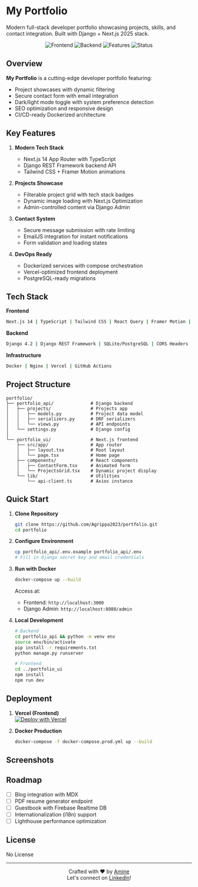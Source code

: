 # My Portfolio  
Modern full-stack developer portfolio showcasing projects, skills, and contact integration. Built with Django + Next.js 2025 stack.  

<p align="center">
  <img src="https://img.shields.io/badge/Frontend-Next.js%2014%20%7C%20TypeScript%20%7C%20Tailwind-blue.svg" alt="Frontend" />
  <img src="https://img.shields.io/badge/Backend-Django%204.2%20%7C%20DRF%20%7C%20SQLite-green.svg" alt="Backend" />
  <img src="https://img.shields.io/badge/Features-Dark%20Mode%20%7C%20Contact%20Form%20%7C%20SEO-orange.svg" alt="Features" />
  <img src="https://img.shields.io/badge/Status-Production%20Ready-success.svg" alt="Status" />
</p>

## Overview  
**My Portfolio** is a cutting-edge developer portfolio featuring:  
- Project showcases with dynamic filtering  
- Secure contact form with email integration  
- Dark/light mode toggle with system preference detection  
- SEO optimization and responsive design  
- CI/CD-ready Dockerized architecture  

## Key Features  

1. **Modern Tech Stack**  
   - Next.js 14 App Router with TypeScript  
   - Django REST Framework backend API  
   - Tailwind CSS + Framer Motion animations  

2. **Projects Showcase**  
   - Filterable project grid with tech stack badges  
   - Dynamic image loading with Next.js Optimization  
   - Admin-controlled content via Django Admin  

3. **Contact System**  
   - Secure message submission with rate limiting  
   - EmailJS integration for instant notifications  
   - Form validation and loading states  

4. **DevOps Ready**  
   - Dockerized services with compose orchestration  
   - Vercel-optimized frontend deployment  
   - PostgreSQL-ready migrations  

## Tech Stack  

**Frontend**  
```bash
Next.js 14 | TypeScript | Tailwind CSS | React Query | Framer Motion | Axios
```  

**Backend**  
```bash
Django 4.2 | Django REST Framework | SQLite/PostgreSQL | CORS Headers | Simple JWT
```  

**Infrastructure**  
```bash
Docker | Nginx | Vercel | GitHub Actions
```

## Project Structure  

```
portfolio/
├── portfolio_api/              # Django backend
│   ├── projects/               # Projects app
│   │   ├── models.py           # Project data model
│   │   ├── serializers.py      # DRF serializers
│   │   └── views.py            # API endpoints
│   └── settings.py             # Django config
│
└── portfolio_ui/               # Next.js frontend
    ├── src/app/                # App router
    │   ├── layout.tsx          # Root layout
    │   └── page.tsx            # Home page
    ├── components/             # React components
    │   ├── ContactForm.tsx     # Animated form
    │   └── ProjectsGrid.tsx    # Dynamic project display
    └── lib/                    # Utilities
        └── api-client.ts       # Axios instance
```

## Quick Start  

1. **Clone Repository**  
   ```bash
   git clone https://github.com/Agrippa2023/portfolio.git
   cd portfolio
   ```

2. **Configure Environment**  
   ```bash
   cp portfolio_api/.env.example portfolio_api/.env
   # Fill in Django secret key and email credentials
   ```

3. **Run with Docker**  
   ```bash
   docker-compose up --build
   ```
   Access at:  
   - Frontend: `http://localhost:3000`  
   - Django Admin: `http://localhost:8080/admin`  

4. **Local Development**  
   ```bash
   # Backend
   cd portfolio_api && python -m venv env
   source env/bin/activate
   pip install -r requirements.txt
   python manage.py runserver

   # Frontend 
   cd ../portfolio_ui
   npm install
   npm run dev
   ```

## Deployment  

1. **Vercel (Frontend)**  
   [![Deploy with Vercel](https://vercel.com/button)](https://vercel.com/new/clone?repository-url=https%3A%2F%2Fgithub.com%2FAgrippa2023%2Fportfolio)  

2. **Docker Production**  
   ```bash
   docker-compose -f docker-compose.prod.yml up --build
   ```

## Screenshots  

<div align="center">

</div>

## Roadmap  

- [ ] Blog integration with MDX  
- [ ] PDF resume generator endpoint  
- [ ] Guestbook with Firebase Realtime DB  
- [ ] Internationalization (i18n) support  
- [ ] Lighthouse performance optimization  

## License  

No License

---  
<p align="center">
  Crafted with ❤️ by <a href="https://github.com/aouichou">Amine</a><br/>
  Let's connect on <a href="https://linkedin.com/in/yourprofile">LinkedIn</a>!
</p>
 
